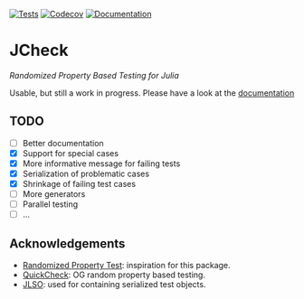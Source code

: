[![Tests](https://github.com/ps-pat/JCheck.jl/actions/workflows/test.yml/badge.svg)](https://github.com/ps-pat/JCheck.jl/actions/workflows/test.yml)
[![Codecov](https://codecov.io/gh/ps-pat/JCheck.jl/branch/main/graph/badge.svg?token=UF41E6AO1S)](https://codecov.io/gh/ps-pat/JCheck.jl)
[![Documentation](https://img.shields.io/badge/Doc-Stable-success)](https://patrickfournier.ca/JCheck.jl/dev/)

# JCheck
*Randomized Property Based Testing for Julia*

Usable, but still a work in progress. Please have a look at the
[documentation](https://patrickfournier.ca/JCheck.jl/dev/)

## TODO
- [ ] Better documentation
- [X] Support for special cases
- [X] More informative message for failing tests
- [X] Serialization of problematic cases
- [X] Shrinkage of failing test cases
- [ ] More generators
- [ ] Parallel testing
- [ ] ...

## Acknowledgements
- [Randomized Property Test](https://git.sr.ht/~quf/RandomizedPropertyTest.jl): inspiration for this package.
- [QuickCheck](https://github.com/nick8325/quickcheck): OG random
  property based testing.
- [JLSO](https://github.com/invenia/JLSO.jl): used for containing
  serialized test objects.
